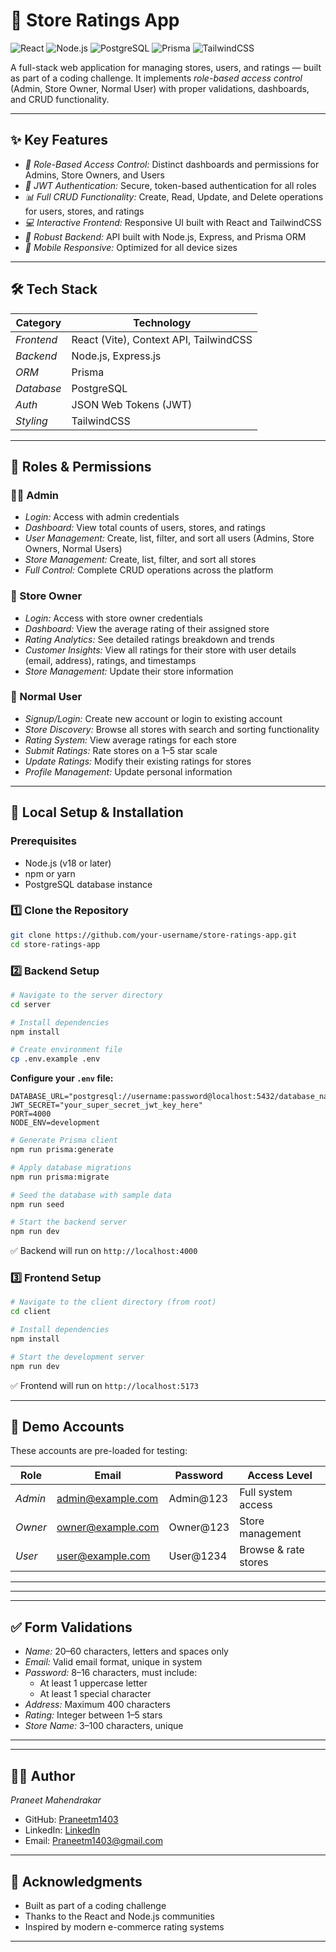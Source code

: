 # 🏪 Store Ratings App

![React](https://img.shields.io/badge/React-20232A?style=for-the-badge&logo=react&logoColor=61DAFB)
![Node.js](https://img.shields.io/badge/Node.js-339933?style=for-the-badge&logo=nodedotjs&logoColor=white)
![PostgreSQL](https://img.shields.io/badge/PostgreSQL-4169E1?style=for-the-badge&logo=postgresql&logoColor=white)
![Prisma](https://img.shields.io/badge/Prisma-2D3748?style=for-the-badge&logo=prisma&logoColor=white)
![TailwindCSS](https://img.shields.io/badge/Tailwind_CSS-38B2AC?style=for-the-badge&logo=tailwind-css&logoColor=white)

A full-stack web application for managing stores, users, and ratings — built as part of a coding challenge. It implements *role-based access control* (Admin, Store Owner, Normal User) with proper validations, dashboards, and CRUD functionality.

---

## ✨ Key Features

- *🔐 Role-Based Access Control:* Distinct dashboards and permissions for Admins, Store Owners, and Users
- *🔑 JWT Authentication:* Secure, token-based authentication for all roles
- *📊 Full CRUD Functionality:* Create, Read, Update, and Delete operations for users, stores, and ratings
- *💻 Interactive Frontend:* Responsive UI built with React and TailwindCSS
- *🚀 Robust Backend:* API built with Node.js, Express, and Prisma ORM
- *📱 Mobile Responsive:* Optimized for all device sizes

---

## 🛠 Tech Stack

| Category      | Technology                                    |
| ------------- | --------------------------------------------- |
| *Frontend*  | React (Vite), Context API, TailwindCSS        |
| *Backend*   | Node.js, Express.js                           |
| *ORM*       | Prisma                                        |
| *Database*  | PostgreSQL                                    |
| *Auth*      | JSON Web Tokens (JWT)                         |
| *Styling*   | TailwindCSS                                   |

---

## 🔑 Roles & Permissions

### 👨‍💼 Admin
- *Login:* Access with admin credentials
- *Dashboard:* View total counts of users, stores, and ratings
- *User Management:* Create, list, filter, and sort all users (Admins, Store Owners, Normal Users)
- *Store Management:* Create, list, filter, and sort all stores
- *Full Control:* Complete CRUD operations across the platform

### 🏪 Store Owner
- *Login:* Access with store owner credentials
- *Dashboard:* View the average rating of their assigned store
- *Rating Analytics:* See detailed ratings breakdown and trends
- *Customer Insights:* View all ratings for their store with user details (email, address), ratings, and timestamps
- *Store Management:* Update their store information

### 👤 Normal User
- *Signup/Login:* Create new account or login to existing account
- *Store Discovery:* Browse all stores with search and sorting functionality
- *Rating System:* View average ratings for each store
- *Submit Ratings:* Rate stores on a 1–5 star scale
- *Update Ratings:* Modify their existing ratings for stores
- *Profile Management:* Update personal information

---


## 🚀 Local Setup & Installation

### Prerequisites
- Node.js (v18 or later)
- npm or yarn
- PostgreSQL database instance

### 1️⃣ Clone the Repository
```bash
git clone https://github.com/your-username/store-ratings-app.git
cd store-ratings-app
```

### 2️⃣ Backend Setup
```bash
# Navigate to the server directory
cd server

# Install dependencies
npm install

# Create environment file
cp .env.example .env
```

**Configure your `.env` file:**
```env
DATABASE_URL="postgresql://username:password@localhost:5432/database_name"
JWT_SECRET="your_super_secret_jwt_key_here"
PORT=4000
NODE_ENV=development
```

```bash
# Generate Prisma client
npm run prisma:generate

# Apply database migrations
npm run prisma:migrate

# Seed the database with sample data
npm run seed

# Start the backend server
npm run dev
```
✅ Backend will run on `http://localhost:4000`

### 3️⃣ Frontend Setup
```bash
# Navigate to the client directory (from root)
cd client

# Install dependencies
npm install

# Start the development server
npm run dev
```
✅ Frontend will run on `http://localhost:5173`

---


## 🧪 Demo Accounts

These accounts are pre-loaded for testing:

| Role         | Email                | Password    | Access Level               |
| ------------ | -------------------- | ----------- | -------------------------- |
| *Admin*    | admin@example.com    | Admin@123   | Full system access         |
| *Owner*    | owner@example.com    | Owner@123   | Store management           |
| *User*     | user@example.com     | User@1234   | Browse & rate stores       |

---


---


---

## ✅ Form Validations

- *Name:* 20–60 characters, letters and spaces only
- *Email:* Valid email format, unique in system
- *Password:* 8–16 characters, must include:
  - At least 1 uppercase letter
  - At least 1 special character
- *Address:* Maximum 400 characters
- *Rating:* Integer between 1–5 stars
- *Store Name:* 3–100 characters, unique

---

---

## 👨‍💻 Author

*Praneet Mahendrakar*

- GitHub: [Praneetm1403](https://github.com/Praneetm1403)
- LinkedIn: [LinkedIn](https://linkedin.com/in/praneetmahendrakar/)
- Email: Praneetm1403@gmail.com

---

## 🙏 Acknowledgments

- Built as part of a coding challenge
- Thanks to the React and Node.js communities
- Inspired by modern e-commerce rating systems

---
